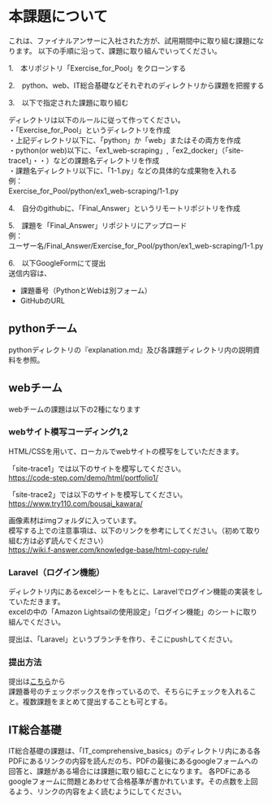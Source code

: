 # 本課題について
これは、ファイナルアンサーに入社された方が、試用期間中に取り組む課題になります。
以下の手順に沿って、課題に取り組んでいってください。

1.　本リポジトリ「Exercise_for_Pool」をクローンする

2.　python、web、IT総合基礎などそれぞれのディレクトリから課題を把握する

3.　以下で指定された課題に取り組む

ディレクトリは以下のルールに従って作ってください。<br>
・「Exercise_for_Pool」というディレクトリを作成　　<br>
・上記ディレクトリ以下に、「python」か「web」またはその両方を作成<br>
・python(or web)以下に、「ex1_web-scraping」,「ex2_docker」（「site-trace1」・・）などの課題名ディレクトリを作成<br>
・課題名ディレクトリ以下に、「1-1.py」などの具体的な成果物を入れる<br>
例：　　<br>
Exercise_for_Pool/python/ex1_web-scraping/1-1.py　　

4.　自分のgithubに、「Final_Answer」というリモートリポジトリを作成

5.　課題を「Final_Answer」リポジトリにアップロード<br>
例：　　<br>
ユーザー名/Final_Answer/Exercise_for_Pool/python/ex1_web-scraping/1-1.py　　

6.　以下GoogleFormにて提出<br>
送信内容は、
* 課題番号（PythonとWebは別フォーム）
* GitHubのURL

## pythonチーム
pythonディレクトリの『explanation.md』及び各課題ディレクトリ内の説明資料を参照。

## webチーム
webチームの課題は以下の2種になります
### webサイト模写コーディング1,2
HTML/CSSを用いて、ローカルでwebサイトの模写をしていただきます。

「site-trace1」では以下のサイトを模写してください。<br>
https://code-step.com/demo/html/portfolio1/

「site-trace2」では以下のサイトを模写してください。<br>
https://www.try110.com/bousai_kawara/

画像素材はimgフォルダに入っています。<br>
模写する上での注意事項は、以下のリンクを参考にしてください。（初めて取り組む方は必ず読んでください）<br>
https://wiki.f-answer.com/knowledge-base/html-copy-rule/

### Laravel（ログイン機能）
ディレクトリ内にあるexcelシートをもとに、Laravelでログイン機能の実装をしていただきます。<br>
excelの中の「Amazon Lightsailの使用設定」「ログイン機能」のシートに取り組んでください。

提出は、「Laravel」というブランチを作り、そこにpushしてください。

### 提出方法
提出は[こちら](https://docs.google.com/forms/d/e/1FAIpQLScYrEw7wbQI5hLxWTDG5jZJJrd9mTpo9XchFk5TNh9LjoxHfw/viewform?usp=sf_link)から<br>
課題番号のチェックボックスを作っているので、そちらにチェックを入れること。複数課題をまとめて提出することも可とする。 <br>

## IT総合基礎
IT総合基礎の課題は、「IT_comprehensive_basics」のディレクトリ内にある各PDFにあるリンクの内容を読んだのち、PDFの最後にあるgoogleフォームへの回答と、課題がある場合には課題に取り組むことになります。
各PDFにあるgoogleフォームに問題とあわせて合格基準が書かれています。その点数を上回るよう、リンクの内容をよく読むようにしてください。

